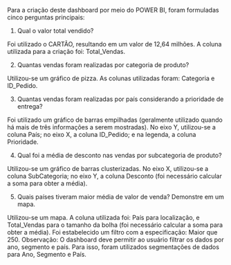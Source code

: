 Para a criação deste dashboard por meio do POWER BI, foram formuladas cinco perguntas principais:

1) Qual o valor total vendido?

Foi utilizado o CARTÃO, resultando em um valor de 12,64 milhões.
A coluna utilizada para a criação foi: Total_Vendas.

2) Quantas vendas foram realizadas por categoria de produto?

Utilizou-se um gráfico de pizza.
As colunas utilizadas foram: Categoria e ID_Pedido.

3) Quantas vendas foram realizadas por país considerando a prioridade de entrega?

Foi utilizado um gráfico de barras empilhadas (geralmente utilizado quando há mais de três informações a serem mostradas).
No eixo Y, utilizou-se a coluna País; no eixo X, a coluna ID_Pedido; e na legenda, a coluna Prioridade.

4) Qual foi a média de desconto nas vendas por subcategoria de produto?

Utilizou-se um gráfico de barras clusterizadas.
No eixo X, utilizou-se a coluna SubCategoria; no eixo Y, a coluna Desconto (foi necessário calcular a soma para obter a média).

5) Quais países tiveram maior média de valor de venda? Demonstre em um mapa.

Utilizou-se um mapa.
A coluna utilizada foi: País para localização, e Total_Vendas para o tamanho da bolha (foi necessário calcular a soma para obter a média).
Foi estabelecido um filtro com a especificação: Maior que 250.
Observação: O dashboard deve permitir ao usuário filtrar os dados por ano, segmento e país. Para isso, foram utilizados segmentações de dados para Ano, Segmento e País.
